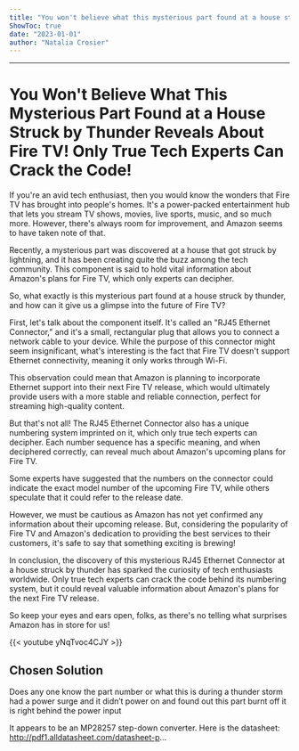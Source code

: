 ```yaml
---
title: "You won't believe what this mysterious part found at a house struck by thunder reveals about Fire TV! Only true tech experts can crack the code!"
ShowToc: true 
date: "2023-01-01"
author: "Natalia Crosier"
---
```

*****
# You Won't Believe What This Mysterious Part Found at a House Struck by Thunder Reveals About Fire TV! Only True Tech Experts Can Crack the Code!

If you're an avid tech enthusiast, then you would know the wonders that Fire TV has brought into people's homes. It's a power-packed entertainment hub that lets you stream TV shows, movies, live sports, music, and so much more. However, there's always room for improvement, and Amazon seems to have taken note of that.

Recently, a mysterious part was discovered at a house that got struck by lightning, and it has been creating quite the buzz among the tech community. This component is said to hold vital information about Amazon's plans for Fire TV, which only experts can decipher.

So, what exactly is this mysterious part found at a house struck by thunder, and how can it give us a glimpse into the future of Fire TV?

First, let's talk about the component itself. It's called an "RJ45 Ethernet Connector," and it's a small, rectangular plug that allows you to connect a network cable to your device. While the purpose of this connector might seem insignificant, what's interesting is the fact that Fire TV doesn't support Ethernet connectivity, meaning it only works through Wi-Fi.

This observation could mean that Amazon is planning to incorporate Ethernet support into their next Fire TV release, which would ultimately provide users with a more stable and reliable connection, perfect for streaming high-quality content.

But that's not all! The RJ45 Ethernet Connector also has a unique numbering system imprinted on it, which only true tech experts can decipher. Each number sequence has a specific meaning, and when deciphered correctly, can reveal much about Amazon's upcoming plans for Fire TV.

Some experts have suggested that the numbers on the connector could indicate the exact model number of the upcoming Fire TV, while others speculate that it could refer to the release date.

However, we must be cautious as Amazon has not yet confirmed any information about their upcoming release. But, considering the popularity of Fire TV and Amazon's dedication to providing the best services to their customers, it's safe to say that something exciting is brewing!

In conclusion, the discovery of this mysterious RJ45 Ethernet Connector at a house struck by thunder has sparked the curiosity of tech enthusiasts worldwide. Only true tech experts can crack the code behind its numbering system, but it could reveal valuable information about Amazon's plans for the next Fire TV release.

So keep your eyes and ears open, folks, as there's no telling what surprises Amazon has in store for us!

{{< youtube yNqTvoc4CJY >}} 



## Chosen Solution
 Does any one know the part number or what this is during a thunder storm had a power surge and it didn’t power on and found out this part burnt off it is right behind the power input

 It appears to be an MP28257  step-down converter. Here is the datasheet:
http://pdf1.alldatasheet.com/datasheet-p...




